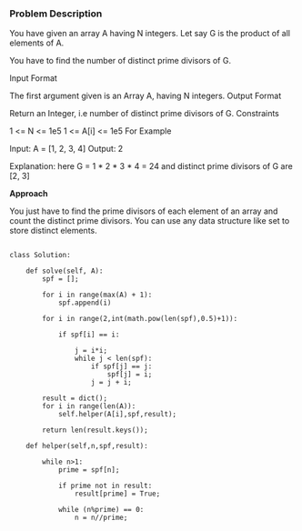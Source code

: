 ### Problem Description

You have given an array A having N integers. Let say G is the product of all elements of A.

You have to find the number of distinct prime divisors of G.



Input Format

The first argument given is an Array A, having N integers.
Output Format

Return an Integer, i.e number of distinct prime divisors of G.
Constraints

1 <= N <= 1e5
1 <= A[i] <= 1e5
For Example

Input:
    A = [1, 2, 3, 4]
Output:
     2

Explanation:
    here G = 1 * 2 * 3 * 4 = 24
    and distinct prime divisors of G are [2, 3]


**Approach**

You just have to find the prime divisors of each element of an array and count the distinct prime divisors.
You can use any data structure like set to store distinct elements.

```

class Solution:

    def solve(self, A):
        spf = [];

        for i in range(max(A) + 1):
            spf.append(i)
        
        for i in range(2,int(math.pow(len(spf),0.5)+1)):

            if spf[i] == i:

                j = i*i;
                while j < len(spf):
                    if spf[j] == j:
                        spf[j] = i;
                    j = j + i; 

        result = dict();
        for i in range(len(A)):
            self.helper(A[i],spf,result);
            
        return len(result.keys());
    
    def helper(self,n,spf,result):

        while n>1:
            prime = spf[n];
            
            if prime not in result:
                result[prime] = True;

            while (n%prime) == 0:
                n = n//prime;

```
